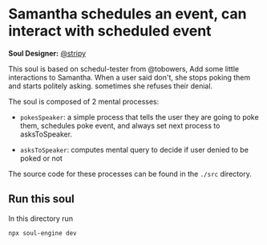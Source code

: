 # Samantha schedules an event, can interact with scheduled event

**Soul Designer:** [@stripy](https://github.com/stripy1026)

This soul is based on schedul-tester from @tobowers,
Add some little interactions to Samantha.
When a user said don't, she stops poking them and starts politely asking.
sometimes she refuses their denial.

The soul is composed of 2 mental processes:

- `pokesSpeaker`: a simple process that tells the user they are going to poke them, schedules poke event, and always set next process to asksToSpeaker.

- `asksToSpeaker`: computes mental query to decide if user denied to be poked or not

The source code for these processes can be found in the `./src` directory.

## Run this soul

In this directory run

```bash
npx soul-engine dev
```
